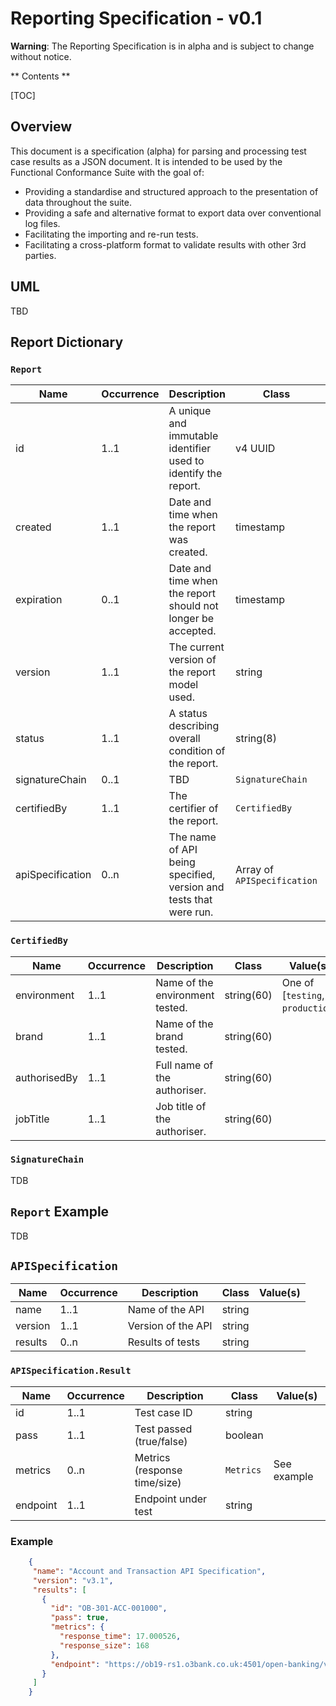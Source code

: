 # Reporting Specification - v0.1

**Warning**: The Reporting Specification is in alpha and is subject to change without notice.

** Contents **

[TOC]

## Overview

This document is a specification (alpha) for parsing and processing test case results as a JSON document.
It is intended to be used by the Functional Conformance Suite with the goal of:

* Providing a standardise and structured approach to the presentation of data throughout the suite.
* Providing a safe and alternative format to export data over conventional log files.
* Facilitating the importing and re-run tests.
* Facilitating a cross-platform format to validate results with other 3rd parties.

## UML

TBD

## Report Dictionary

### `Report`

| Name           | Occurrence | Description                                                    | Class                  | Example                                | Value(s)                                                                      | Notes                                                                       |
|----------------|------------|----------------------------------------------------------------|------------------------|----------------------------------------|-------------------------------------------------------------------------------|-----------------------------------------------------------------------------|
| id             | 1..1       | A unique and immutable identifier used to identify the report. | v4 UUID                | `f47ac10b-58cc-4372-8567-0e02b2c3d479` | Regex `^[0-9a-f]{8}-[0-9a-f]{4}-4[0-9a-f]{3}-[89ab][0-9a-f]{3}-[0-9a-f]{12}$` | The v4 UUIDs generated conform to RFC 4122                                  |
| created        | 1..1       | Date and time when the report was created.                     | timestamp              | `2006-01-02T15:04:05Z07:00`            | Formatted accorrding to RFC3339 (<https://tools.ietf.org/html/rfc3339>)       | RFC3339 is derived from ISO 8601 (<https://en.wikipedia.org/wiki/ISO_8601>) |
| expiration     | 0..1       | Date and time when the report should not longer be accepted.   | timestamp              | `2006-01-02T15:04:05Z07:00`            | Formatted accorrding to RFC3339 (<https://tools.ietf.org/html/rfc3339>)       | RFC3339 is derived from ISO 8601 (<https://en.wikipedia.org/wiki/ISO_8601>) |
| version        | 1..1       | The current version of the report model used.                  | string                 |                                        |                                                                               |                                                                             |
| status         | 1..1       | A status describing overall condition of the report.           | string(8)              | `Complete`                             | One of [`Pending`, `Complete`, `Error`]                                       |                                                                             |
| signatureChain | 0..1       | TBD                                                            | `SignatureChain`       |                                        |                                                                               |                                                                             |
| certifiedBy    | 1..1       | The certifier of the report.                                   | `CertifiedBy`          |                                        |                                                                               |                                                                             |
| apiSpecification|0..n       | The name of API being specified, version and tests that were run.| Array of `APISpecification`   | See class definition.                  |                                                                               |                                                                             |

### `CertifiedBy`

| Name         | Occurrence | Description                     | Class      | Value(s)                         |
|--------------|------------|---------------------------------|------------|----------------------------------|
| environment  | 1..1       | Name of the environment tested. | string(60) | One of [`testing`, `production`] |
| brand        | 1..1       | Name of the brand tested.       | string(60) |                                  |
| authorisedBy | 1..1       | Full name of the authoriser.    | string(60) |                                  |
| jobTitle     | 1..1       | Job title of the authoriser.    | string(60) |                                  |

### `SignatureChain`

TDB

## `Report` Example

TDB

## `APISpecification`

| Name      | Occurrence | Description          | Class     | Value(s)                          |
|-----------|------------|----------------------|-----------|-----------------------------------|
| name      | 1..1       | Name of the API      | string    |
| version   | 1..1       | Version of the API   | string    |
| results   | 0..n       | Results of tests     | string    |

### `APISpecification.Result`

| Name      | Occurrence | Description          | Class     | Value(s)                          |
|-----------|------------|----------------------|-----------|-----------------------------------|
| id        | 1..1       | Test case ID         | string    ||
| pass      | 1..1       | Test passed (true/false) | boolean ||
| metrics   | 0..n       | Metrics (response time/size) | `Metrics` | See example |
| endpoint  | 1..1       | Endpoint under test | string | ||

### Example

```json
    {
     "name": "Account and Transaction API Specification",
     "version": "v3.1",
     "results": [
       {
         "id": "OB-301-ACC-001000",
         "pass": true,
         "metrics": {
           "response_time": 17.000526,
           "response_size": 168
         },
         "endpoint": "https://ob19-rs1.o3bank.co.uk:4501/open-banking/v3.1/aisp/foobar"
       }
     ]
    }
```
